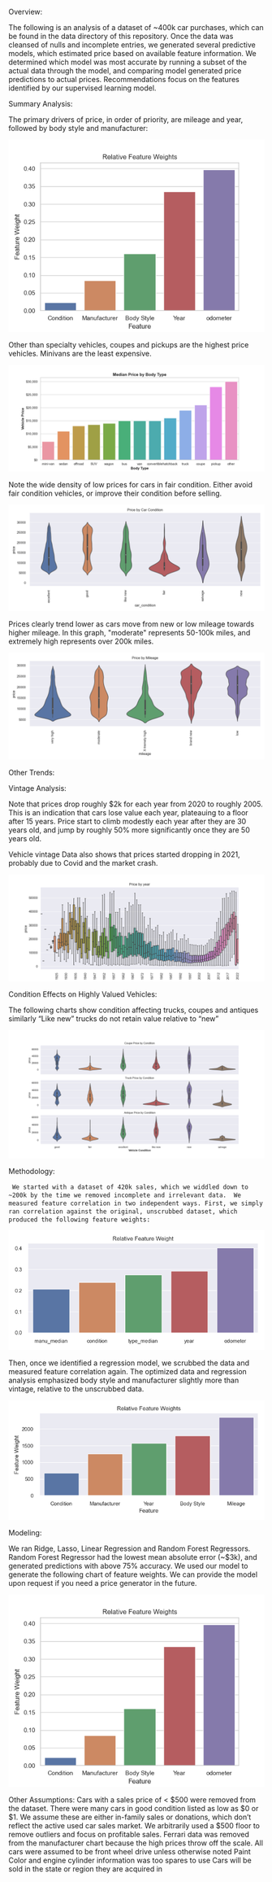 Overview:  

The following is an analysis of a dataset of ~400k car purchases, which can be found in the data directory of this repository. Once the data was cleansed of nulls and incomplete entries, we generated several predictive models, which estimated price based on available feature information.  We determined which model was most accurate by running a subset of the actual data through the model, and comparing model generated price predictions to actual prices.  Recommendations focus on the features identified by our supervised learning model.

Summary Analysis:

The primary drivers of price, in order of priority, are mileage and year, followed by body style and manufacturer:

![alt text](https://github.com/JOSHUAGITBERG/auto_price_predictor/blob/main/images/Relative_Feature_Weights.png)

Other than specialty vehicles, coupes and pickups are the highest price vehicles.  Minivans are the least expensive.

![alt text](https://github.com/JOSHUAGITBERG/auto_price_predictor/blob/main/images/Median_Price_By_Type.png)

Note the wide density of low prices for cars in fair condition. Either avoid fair condition vehicles, or improve their condition before selling.

![alt text](https://github.com/JOSHUAGITBERG/auto_price_predictor/blob/main/images/price_by_condition.png)

Prices clearly trend lower as cars move from new or low mileage towards higher mileage.  In this graph, "moderate" represents 50-100k miles, and extremely high represents over 200k miles.  

![alt text](https://github.com/JOSHUAGITBERG/auto_price_predictor/blob/main/images/price_by_mileage.png)

Other Trends:

Vintage Analysis:

Note that prices drop roughly $2k for each year from 2020 to roughly 2005. This is an indication that cars lose value each year, plateauing to a floor after 15 years. 
Price start to climb modestly each year after they are 30 years old, and jump by roughly 50%  more significantly once they are 50 years old.  

Vehicle vintage Data also shows that prices started dropping in 2021, probably due to Covid and the market crash.

![alt text](https://github.com/JOSHUAGITBERG/auto_price_predictor/blob/main/images/Price_By_Year.png)

Condition  Effects on Highly Valued Vehicles:

The following charts show condition affecting trucks, coupes and antiques similarly
“Like new” trucks do not retain value relative to “new”

![alt text](https://github.com/JOSHUAGITBERG/auto_price_predictor/blob/main/images/Cohort_Price_By_Conditions.png)




Methodology:

     We started with a dataset of 420k sales, which we widdled down to ~200k by the time we removed incomplete and irrelevant data.  We measured feature correlation in two independent ways. First, we simply ran correlation against the original, unscrubbed dataset, which produced the following feature weights:  

![alt text](https://github.com/JOSHUAGITBERG/auto_price_predictor/blob/main/images/Relative_Feature_Weights_Raw.png)

Then, once we identified a regression model, we scrubbed the data and measured feature correlation again.  The optimized data and regression analysis emphasized body style and manufacturer slightly more than vintage, relative to the unscrubbed data.  

![alt text](https://github.com/JOSHUAGITBERG/auto_price_predictor/blob/main/images/Relative_Feature_Weights_Scrubbed.png)

Modeling:

We ran Ridge, Lasso, Linear Regression and Random Forest Regressors.  Random Forest Regressor had the lowest mean absolute error (~$3k), and generated predictions with above 75% accuracy.  We used our model to generate the following chart of feature weights.  We can provide the model upon request if you need a price generator in the future. 

![alt text](https://github.com/JOSHUAGITBERG/auto_price_predictor/blob/main/images/Relative_Feature_Weights.png)

Other Assumptions:
 Cars with a sales price of < $500 were removed from the dataset.  There were many cars in good condition listed as low as $0 or $1.  We assume these are either in-family sales or donations, which don’t reflect the active used car sales market.  We arbitrarily used a $500 floor to remove outliers and focus on profitable sales. 
Ferrari data was removed from the manufacturer chart because the high prices throw off the scale.
All cars were assumed to be front wheel drive unless otherwise noted
Paint Color and engine cylinder information was too spares to use
Cars will be sold in the state or region they are acquired in

